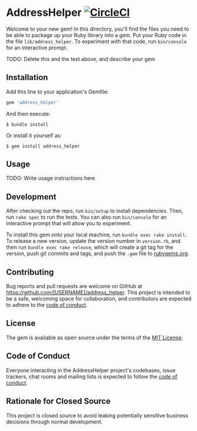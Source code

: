 # AddressHelper [![CircleCI](https://circleci.com/gh/artsy/address_helper/tree/main.svg?style=shield)](https://circleci.com/gh/artsy/address_helper/tree/main)

Welcome to your new gem! In this directory, you'll find the files you need to be able to package up your Ruby library into a gem. Put your Ruby code in the file `lib/address_helper`. To experiment with that code, run `bin/console` for an interactive prompt.

TODO: Delete this and the text above, and describe your gem

## Installation

Add this line to your application's Gemfile:

```ruby
gem 'address_helper'
```

And then execute:

    $ bundle install

Or install it yourself as:

    $ gem install address_helper

## Usage

TODO: Write usage instructions here

## Development

After checking out the repo, run `bin/setup` to install dependencies. Then, run `rake spec` to run the tests. You can also run `bin/console` for an interactive prompt that will allow you to experiment.

To install this gem onto your local machine, run `bundle exec rake install`. To release a new version, update the version number in `version.rb`, and then run `bundle exec rake release`, which will create a git tag for the version, push git commits and tags, and push the `.gem` file to [rubygems.org](https://rubygems.org).

## Contributing

Bug reports and pull requests are welcome on GitHub at https://github.com/[USERNAME]/address_helper. This project is intended to be a safe, welcoming space for collaboration, and contributors are expected to adhere to the [code of conduct](https://github.com/[USERNAME]/address_helper/blob/master/CODE_OF_CONDUCT.md).


## License

The gem is available as open source under the terms of the [MIT License](https://opensource.org/licenses/MIT).

## Code of Conduct

Everyone interacting in the AddressHelper project's codebases, issue trackers, chat rooms and mailing lists is expected to follow the [code of conduct](https://github.com/[USERNAME]/address_helper/blob/master/CODE_OF_CONDUCT.md).

## Rationale for Closed Source

This project is closed source to avoid leaking potentially sensitive business decisions through normal development.
